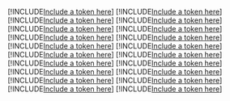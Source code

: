 [!INCLUDE[Include a token here](refs1522144230487/r1.md)]
[!INCLUDE[Include a token here](refs1522144230487/r2.md)]
[!INCLUDE[Include a token here](refs1522144230487/r3.md)]
[!INCLUDE[Include a token here](refs1522144230487/r4.md)]
[!INCLUDE[Include a token here](refs1522144230487/r5.md)]
[!INCLUDE[Include a token here](refs1522144230487/r6.md)]
[!INCLUDE[Include a token here](refs1522144230487/r7.md)]
[!INCLUDE[Include a token here](refs1522144230487/r8.md)]
[!INCLUDE[Include a token here](refs1522144230487/r9.md)]
[!INCLUDE[Include a token here](refs1522144230487/r10.md)]
[!INCLUDE[Include a token here](refs1522144230487/r11.md)]
[!INCLUDE[Include a token here](refs1522144230487/r12.md)]
[!INCLUDE[Include a token here](refs1522144230487/r13.md)]
[!INCLUDE[Include a token here](refs1522144230487/r14.md)]
[!INCLUDE[Include a token here](refs1522144230487/r15.md)]
[!INCLUDE[Include a token here](refs1522144230487/r16.md)]
[!INCLUDE[Include a token here](refs1522144230487/r17.md)]
[!INCLUDE[Include a token here](refs1522144230487/r18.md)]
[!INCLUDE[Include a token here](refs1522144230487/r19.md)]
[!INCLUDE[Include a token here](refs1522144230487/r20.md)]